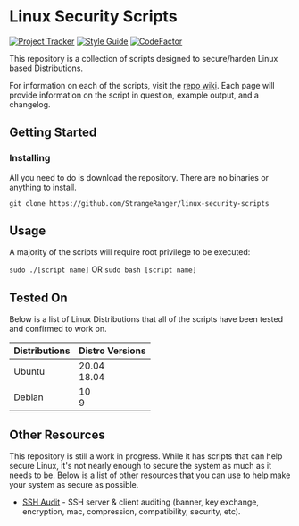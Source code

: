 # Linux Security Scripts

<!-- Active status commented out
[![Project Status: Active – The project has reached a stable, usable state and is being actively developed.](https://www.repostatus.org/badges/latest/active.svg)](https://www.repostatus.org/#active)
-->

[![Project Tracker](https://img.shields.io/badge/repo%20status-Project%20Tracker-lightgrey)](https://randomserver.xyz/project-tracker.html)
[![Style Guide](https://img.shields.io/badge/code%20style-Style%20Guide-blueviolet)](https://github.com/StrangeRanger/bash-style-guide)
[![CodeFactor](https://www.codefactor.io/repository/github/strangeranger/linux-security-scripts/badge)](https://www.codefactor.io/repository/github/strangeranger/linux-security-scripts)

This repository is a collection of scripts designed to secure/harden Linux based Distributions.

For information on each of the scripts, visit the [repo wiki](https://github.com/StrangeRanger/linux-security-scripts/wiki). Each page will provide information on the script in question, example output, and a changelog.

## Getting Started

### Installing

All you need to do is download the repository. There are no binaries or anything to install.

`git clone https://github.com/StrangeRanger/linux-security-scripts`

## Usage

A majority of the scripts will require root privilege to be executed:

`sudo ./[script name]` OR `sudo bash [script name]`

## Tested On

Below is a list of Linux Distributions that all of the scripts have been tested and confirmed to work on.

| Distributions | Distro Versions |
| ------------- | --------------- |
| Ubuntu        | 20.04<br>18.04  |
| Debian        | 10<br>9         |

## Other Resources

This repository is still a work in progress. While it has scripts that can help secure Linux, it's not nearly enough to secure the system as much as it needs to be. Below is a list of other resources that you can use to help make your system as secure as possible.

- [SSH Audit](https://github.com/jtesta/ssh-audit) - SSH server & client auditing (banner, key exchange, encryption, mac, compression, compatibility, security, etc).
